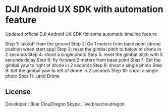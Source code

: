 # DJI Android UX SDK with automation feature

Updated official DJI Android UX SDK for some automatic timeline feature

Step 1: takeoff from the ground
Step 2: Go 1 meters from base point (drone position when start app)
Step 3: reset the gimbal pitch to below of drone in 2 seconds
Step 4: shoot a single photo
Step 5: reset the gimbal pitch with 5 seconds delay
Step 6: fly forward 2 meters from base point
Step 7: Set the gimbal yaw to right of drone in 2 seconds
Step 8: shoot a single photo
Step 9: Set the gimbal yaw to left of drone in 2 seconds
Step 10: shoot a single photo
Step 11: Land Drone

## License

Developer : Blue ClouDragon
Skype : live:bluecloudragon
